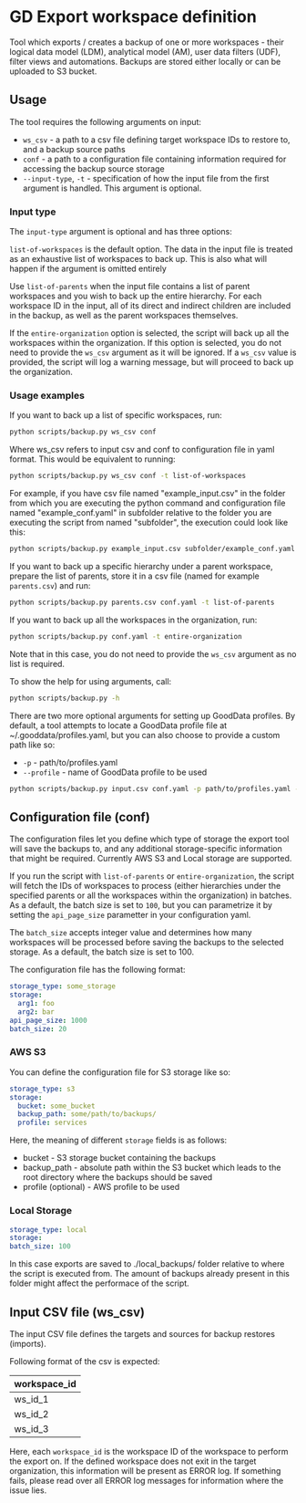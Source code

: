 # GD Export workspace definition

Tool which exports / creates a backup of one or more workspaces - their logical data model (LDM), analytical model (AM),  user data filters (UDF), filter views and automations. Backups are stored either locally or can be uploaded to S3 bucket.

## Usage
The tool requires the following arguments on input:
- `ws_csv` - a path to a csv file defining target workspace IDs to restore to, and a backup source paths
- `conf` - a path to a configuration file containing information required for accessing the backup source storage
- `--input-type`, `-t` - specification of how the input file from the first argument is handled. This argument is optional.

### Input type

The `input-type` argument is optional and has three options:

`list-of-workspaces` is the default option. The data in the input file is treated as an exhaustive list of workspaces to back up. This is also what will happen if the argument is omitted entirely

Use `list-of-parents` when the input file contains a list of parent workspaces and you wish to back up the entire hierarchy. For each workspace ID in the input, all of its direct and indirect children are included in the backup, as well as the parent workspaces themselves.

If the `entire-organization` option is selected, the script will back up all the workspaces within the organization. If this option is selected, you do not need to provide the `ws_csv` argument as it will be ignored. If a `ws_csv` value is provided, the script will log a warning message, but will proceed to back up the organization.

### Usage examples

If you want to back up a list of specific workspaces, run:

```sh
python scripts/backup.py ws_csv conf
```

Where ws_csv refers to input csv and conf to configuration file in yaml format. This would be equivalent to running:

```sh
python scripts/backup.py ws_csv conf -t list-of-workspaces
```

For example, if you have csv file named "example_input.csv" in the folder from which you are executing the python command and configuration file named "example_conf.yaml" in subfolder relative to the folder you are executing the script from named "subfolder", the execution could look like this:

```sh
python scripts/backup.py example_input.csv subfolder/example_conf.yaml
```

If you want to back up a specific hierarchy under a parent workspace, prepare the list of parents, store it in a csv file (named for example `parents.csv`) and run:

```sh
python scripts/backup.py parents.csv conf.yaml -t list-of-parents
```

If you want to back up all the workspaces in the organization, run:

```sh
python scripts/backup.py conf.yaml -t entire-organization
```

Note that in this case, you do not need to provide the `ws_csv` argument as no list is required.

To show the help for using arguments, call:
```sh
python scripts/backup.py -h
```

There are two more optional arguments for setting up GoodData profiles.
By default, a tool attempts to locate a GoodData profile file at ~/.gooddata/profiles.yaml, but you can also choose to provide a custom path like so:
- `-p` - path/to/profiles.yaml
- `--profile` - name of GoodData profile to be used

```sh
python scripts/backup.py input.csv conf.yaml -p path/to/profiles.yaml --profile customer
```

## Configuration file (conf)
The configuration files let you define which type of storage the export tool will save the backups to, and any additional storage-specific information that might be required. Currently AWS S3 and Local storage are supported.

If you run the script with `list-of-parents` or `entire-organization`, the script will fetch the IDs of workspaces to process (either hierarchies under the specified parents or all the workspaces within the organization) in batches. As a default, the batch size is set to `100`, but you can parametrize it by setting the `api_page_size` parametter in your configuration yaml.

The `batch_size` accepts integer value and determines how many workspaces will be processed before saving the backups to the selected storage. As a default, the batch size is set to 100.

The configuration file has the following format:
```yaml
storage_type: some_storage
storage:
  arg1: foo
  arg2: bar
api_page_size: 1000
batch_size: 20
```


### AWS S3

You can define the configuration file for S3 storage like so: 

```yaml
storage_type: s3
storage:
  bucket: some_bucket
  backup_path: some/path/to/backups/
  profile: services 
```
Here, the meaning of different `storage` fields is as follows:
- bucket - S3 storage bucket containing the backups
- backup_path - absolute path within the S3 bucket which leads to the root directory where the backups should be saved
- profile (optional) - AWS profile to be used
  
### Local Storage

```yaml
storage_type: local
storage:
batch_size: 100
```

In this case exports are saved to ./local_backups/ folder relative to where the script is executed from. The amount of backups already present in this folder might affect the performace of the script.

## Input CSV file (ws_csv)
The input CSV file defines the targets and sources for backup restores (imports).

Following format of the csv is expected:

| workspace_id |
|--------------| 
| ws_id_1      | 
| ws_id_2      | 
| ws_id_3      | 

Here, each `workspace_id` is the workspace ID of the workspace to perform the export on.
If the defined workspace does not exit in the target organization, this information will be present as ERROR log. If something fails, please read over all ERROR log messages for information where the issue lies.
